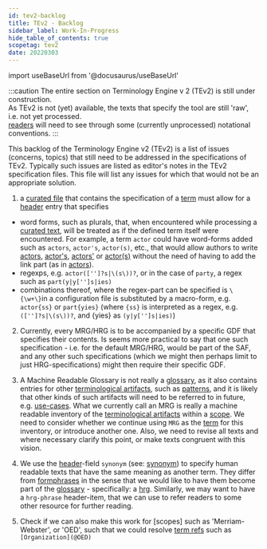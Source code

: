 ```yaml
---
id: tev2-backlog
title: TEv2 - Backlog
sidebar_label: Work-In-Progress
hide_table_of_contents: true
scopetag: tev2
date: 20220303
---
```


import useBaseUrl from '@docusaurus/useBaseUrl'

:::caution
The entire section on Terminology Engine v 2 (TEv2) is still under construction.<br/>
As TEv2 is not (yet) available, the texts that specify the tool are still 'raw', i.e. not yet processed.<br/>[readers](@) will need to see through some (currently unprocessed) notational conventions.
:::

This backlog of the Terminology Engine v2 (TEv2) is a list of issues (concerns, topics) that still need to be addressed in the specifications of TEv2. Typically such issues are listed as editor's notes in the TEv2 specification files. This file will list any issues for which that would not be an appropriate solution.

1. a [curated file](@) that contains the specification of a [term](@) must allow for a [header](@) entry that specifies
  - word forms, such as plurals, that, when encountered while processing a [curated text](@), will be treated as if the defined term itself were encountered. For example, a term `actor` could have word-forms added such as `actors`, `actor's`, `actor(s)`, etc., that would allow authors to write [actors](@), [actor's](@), [actors'](@) or [actor(s)](@) without the need of having to add the link part (as in [actors](actor@)).
  - regexps, e.g. `actor(['']?s|\(s\))?`, or in the case of `party`, a regex such as `part(y|y['']s|ies)`
  - combinations thereof, where the regex-part can be specified is `\{\w+\}`in a configuration file is substituted by a macro-form, e.g. `actor{ss}` or `part{yies}` (where `{ss}` is interpreted as a regex, e.g. `(['']?s|\(s\))?`, and {yies} as `(y|y['']s|ies)`)

2. Currently, every MRG/HRG is to be accompanied by a specific GDF that specifies their contents. Is seems more practical to say that one such specification - i.e. for the default MRG/HRG, would be part of the SAF, and any other such specifications (which we might then perhaps limit to just HRG-specifications) might then require their specific GDF.

3. A Machine Readable Glossary is not really a [glossary](@), as it also contains entries for other [terminological artifacts](@), such as [patterns](@), and it is likely that other kinds of such artifacts will need to be referred to in future, e.g. [use-cases](@). What we currently call an MRG is really a machine readable inventory of the [terminological artifacts](@) within a [scope](@).  We need to consider whether we continue using `MRG` as the [term](@) for this inventory, or introduce another one. Also, we need to revise all texts and where necessary clarify this point, or make texts congruent with this vision.

4. We use the [header](@)-field `synonym` (see: [synonym](@)) to specify human readable texts that have the same meaning as another term. They differ from [formphrases](@) in the sense that we would like to have them become part of the [glossary](@) - specifically: a [hrg](@). Similarly, we may want to have a `hrg-phrase` header-item, that we can use to refer readers to some other resource for further reading.

5. Check if we can also make this work for [scopes] such as 'Merriam-Webster', or 'OED', such that we could resolve [term refs](@) such as `[Organization](@OED)`
